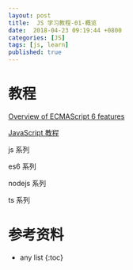 ```yaml
---
layout: post
title:  JS 学习教程-01-概览
date:  2018-04-23 09:19:44 +0800
categories: [JS]
tags: [js, learn]
published: true
---
```


# 教程

[Overview of ECMAScript 6 features](https://github.com/lukehoban/es6features)

[JavaScript 教程](https://wangdoc.com/javascript)

js 系列

es6 系列 

nodejs 系列

ts 系列

# 参考资料


* any list
{:toc}